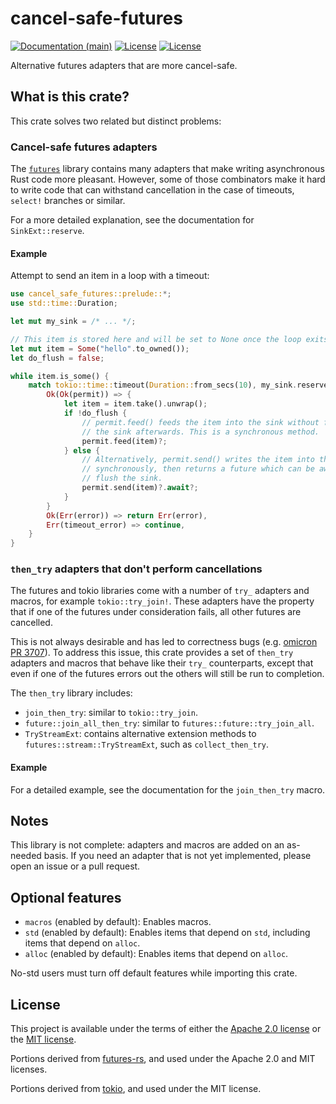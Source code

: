 # cancel-safe-futures

[![Documentation (main)](https://img.shields.io/badge/docs-main-brightgreen)](https://oxidecomputer.github.io/cancel-safe-futures/rustdoc/cancel_safe_futures/)
[![License](https://img.shields.io/badge/license-Apache-green.svg)](LICENSE-APACHE)
[![License](https://img.shields.io/badge/license-MIT-green.svg)](LICENSE-MIT)

Alternative futures adapters that are more cancel-safe.

## What is this crate?

This crate solves two related but distinct problems:

### Cancel-safe futures adapters

The [`futures`](https://docs.rs/futures/latest/futures/) library contains many adapters that
make writing asynchronous Rust code more pleasant. However, some of those combinators make it
hard to write code that can withstand cancellation in the case of timeouts, `select!` branches
or similar.

For a more detailed explanation, see the documentation for `SinkExt::reserve`.

#### Example

Attempt to send an item in a loop with a timeout:

```rust
use cancel_safe_futures::prelude::*;
use std::time::Duration;

let mut my_sink = /* ... */;

// This item is stored here and will be set to None once the loop exits successfully.
let mut item = Some("hello".to_owned());
let do_flush = false;

while item.is_some() {
    match tokio::time::timeout(Duration::from_secs(10), my_sink.reserve()).await {
        Ok(Ok(permit)) => {
            let item = item.take().unwrap();
            if !do_flush {
                // permit.feed() feeds the item into the sink without flushing
                // the sink afterwards. This is a synchronous method.
                permit.feed(item)?;
            } else {
                // Alternatively, permit.send() writes the item into the sink
                // synchronously, then returns a future which can be awaited to
                // flush the sink.
                permit.send(item)?.await?;
            }
        }
        Ok(Err(error)) => return Err(error),
        Err(timeout_error) => continue,
    }
}

```

### `then_try` adapters that don't perform cancellations

The futures and tokio libraries come with a number of `try_` adapters and macros, for example
`tokio::try_join!`. These adapters have the property that if one of the futures under
consideration fails, all other futures are cancelled.

This is not always desirable and has led to correctness bugs (e.g. [omicron PR
3707](https://github.com/oxidecomputer/omicron/pull/3707)). To address this issue, this crate
provides a set of `then_try` adapters and macros that behave like their `try_` counterparts,
except that even if one of the futures errors out the others will still be run to completion.

The `then_try` library includes:

* `join_then_try`: similar to `tokio::try_join`.
* `future::join_all_then_try`: similar to `futures::future::try_join_all`.
* `TryStreamExt`: contains alternative extension methods to `futures::stream::TryStreamExt`,
  such as `collect_then_try`.

#### Example

For a detailed example, see the documentation for the `join_then_try` macro.

## Notes

This library is not complete: adapters and macros are added on an as-needed basis. If you need
an adapter that is not yet implemented, please open an issue or a pull request.

## Optional features

* `macros` (enabled by default): Enables macros.
* `std` (enabled by default): Enables items that depend on `std`, including items that depend on
  `alloc`.
* `alloc` (enabled by default): Enables items that depend on `alloc`.

No-std users must turn off default features while importing this crate.

## License

This project is available under the terms of either the [Apache 2.0 license](LICENSE-APACHE) or the [MIT
license](LICENSE-MIT).

Portions derived from [futures-rs](https://github.com/rust-lang/futures-rs), and used under the
Apache 2.0 and MIT licenses.

Portions derived from [tokio](https://github.com/tokio-rs/tokio), and used under the MIT license.

<!--
README.md is generated from README.tpl by cargo readme. To regenerate:

cargo install cargo-readme
cargo readme > README.md
-->
